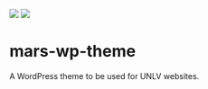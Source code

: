 ![](https://img.shields.io/github/repo-size/badges/shields.svg)
![](https://img.shields.io/badge/Wordpress-4.9.8-blue.svg)

# mars-wp-theme
A WordPress theme to be used for UNLV websites.
